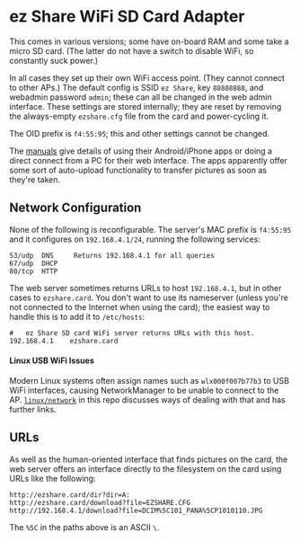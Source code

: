 ez Share WiFi SD Card Adapter
=============================

This comes in various versions; some have on-board RAM and some take a
micro SD card. (The latter do not have a switch to disable WiFi, so
constantly suck power.)

In all cases they set up their own WiFi access point. (They cannot
connect to other APs.) The default config is SSID `ez Share`, key
`88888888`, and webadmin password `admin`; these can all be changed in
the web admin interface. These settings are stored internally; they
are reset by removing the always-empty `ezshare.cfg` file from the
card and power-cycling it.

The OID prefix is `f4:55:95`; this and other settings cannot be changed.

The [manuals] give details of using their Android/iPhone apps or doing
a direct connect from a PC for their web interface. The apps
apparently offer some sort of auto-upload functionality to transfer
pictures as soon as they're taken.


Network Configuration
---------------------

None of the following is reconfigurable. The server's MAC prefix is
`f4:55:95` and it configures on `192.168.4.1/24`, running the
following services:

    53/udp  DNS     Returns 192.168.4.1 for all queries
    67/udp  DHCP
    80/tcp  HTTP

The web server sometimes returns URLs to host `192.168.4.1`, but
in other cases to `ezshare.card`. You don't want to use its nameserver
(unless you're not connected to the Internet when using the card);
the easiest way to handle this is to add it to `/etc/hosts`:

    #   ez Share SD card WiFi server returns URLs with this host.
    192.168.4.1    ezshare.card

#### Linux USB WiFi Issues

Modern Linux systems often assign names such as `wlx000f007b77b3` to
USB WiFi interfaces, causing NetworkManager to be unable to connect to
the AP. [`linux/network`](../linux/network.md) in this repo discusses
ways of dealing with that and has further links.


URLs
----

As well as the human-oriented interface that finds pictures on the card,
the web server offers an interface directly to the filesystem on the
card using URLs like the following:

    http://ezshare.card/dir?dir=A:
    http://ezshare.card/download?file=EZSHARE.CFG
    http://192.168.4.1/download?file=DCIM%5C101_PANA%5CP1010110.JPG

The `%5C` in the paths above is an ASCII `\`.



<!-------------------------------------------------------------------->
[manuals]: https://awesome.nwgat.ninja/ezshare/

